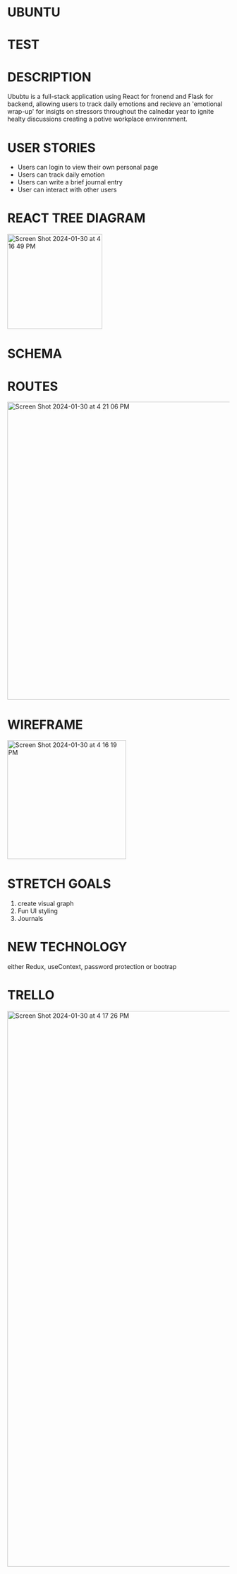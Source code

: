 # UBUNTU
# TEST
# DESCRIPTION
Ububtu is a full-stack application using React for fronend and Flask for backend, allowing users to track daily emotions and recieve an 'emotional wrap-up' for insigts on stressors throughout the calnedar year to ignite healty discussions creating a potive workplace environnment.

# USER STORIES
- Users can login to view their own personal page
- Users can track daily emotion
- Users can write a brief journal entry
- User can interact with other users

# REACT TREE DIAGRAM
<img width="215" alt="Screen Shot 2024-01-30 at 4 16 49 PM" src="https://github.com/DorahelyS/UBUNTU/assets/142290529/c50b4bab-e322-43cc-81a9-f78e2c8c7f0b">

# SCHEMA


# ROUTES
<img width="674" alt="Screen Shot 2024-01-30 at 4 21 06 PM" src="https://github.com/DorahelyS/UBUNTU/assets/142290529/7de6ace2-0924-498c-bc04-d1d5a385158d">

# WIREFRAME
<img width="269" alt="Screen Shot 2024-01-30 at 4 16 19 PM" src="https://github.com/DorahelyS/UBUNTU/assets/142290529/37999895-fd8d-410a-9851-07b56c86f735">

# STRETCH GOALS
1. create visual graph
2. Fun UI styling
3. Journals

# NEW TECHNOLOGY
either Redux, useContext, password protection or bootrap 

# TRELLO
<img width="1258" alt="Screen Shot 2024-01-30 at 4 17 26 PM" src="https://github.com/DorahelyS/UBUNTU/assets/142290529/1dfd4b6c-78c6-4a78-bcc8-85b0dc341a21">
